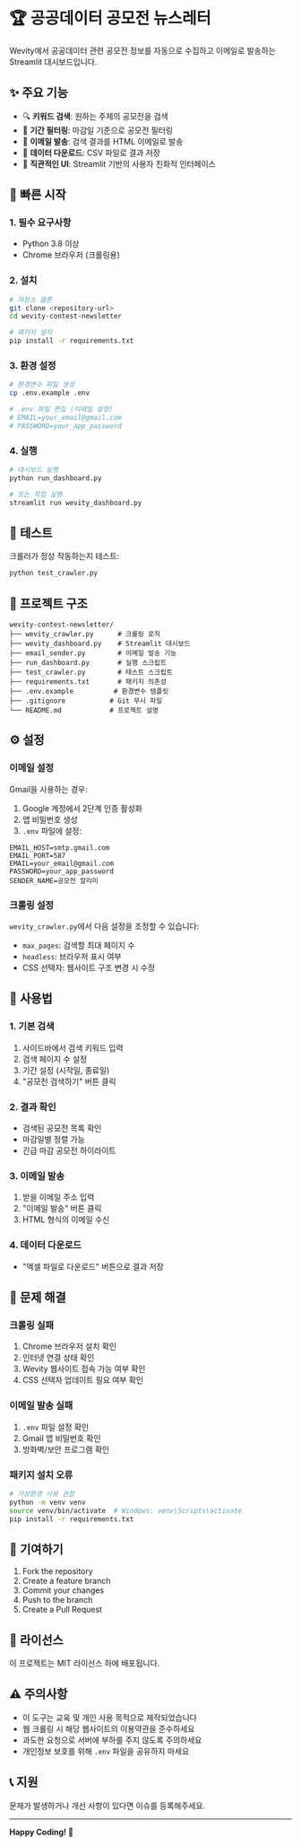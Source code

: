 # 🏆 공공데이터 공모전 뉴스레터

Wevity에서 공공데이터 관련 공모전 정보를 자동으로 수집하고 이메일로 발송하는 Streamlit 대시보드입니다.

## ✨ 주요 기능

- 🔍 **키워드 검색**: 원하는 주제의 공모전을 검색
- 📅 **기간 필터링**: 마감일 기준으로 공모전 필터링
- 📧 **이메일 발송**: 검색 결과를 HTML 이메일로 발송
- 💾 **데이터 다운로드**: CSV 파일로 결과 저장
- 🎨 **직관적인 UI**: Streamlit 기반의 사용자 친화적 인터페이스

## 🚀 빠른 시작

### 1. 필수 요구사항

- Python 3.8 이상
- Chrome 브라우저 (크롤링용)

### 2. 설치

```bash
# 저장소 클론
git clone <repository-url>
cd wevity-contest-newsletter

# 패키지 설치
pip install -r requirements.txt
```

### 3. 환경 설정

```bash
# 환경변수 파일 생성
cp .env.example .env

# .env 파일 편집 (이메일 설정)
# EMAIL=your_email@gmail.com
# PASSWORD=your_app_password
```

### 4. 실행

```bash
# 대시보드 실행
python run_dashboard.py

# 또는 직접 실행
streamlit run wevity_dashboard.py
```


## 🧪 테스트

크롤러가 정상 작동하는지 테스트:

```bash
python test_crawler.py
```

## 📁 프로젝트 구조

```
wevity-contest-newsletter/
├── wevity_crawler.py      # 크롤링 로직
├── wevity_dashboard.py    # Streamlit 대시보드
├── email_sender.py        # 이메일 발송 기능
├── run_dashboard.py       # 실행 스크립트
├── test_crawler.py        # 테스트 스크립트
├── requirements.txt       # 패키지 의존성
├── .env.example          # 환경변수 템플릿
├── .gitignore           # Git 무시 파일
└── README.md            # 프로젝트 설명
```

## ⚙️ 설정

### 이메일 설정

Gmail을 사용하는 경우:

1. Google 계정에서 2단계 인증 활성화
2. 앱 비밀번호 생성
3. `.env` 파일에 설정:

```env
EMAIL_HOST=smtp.gmail.com
EMAIL_PORT=587
EMAIL=your_email@gmail.com
PASSWORD=your_app_password
SENDER_NAME=공모전 알리미
```

### 크롤링 설정

`wevity_crawler.py`에서 다음 설정을 조정할 수 있습니다:

- `max_pages`: 검색할 최대 페이지 수
- `headless`: 브라우저 표시 여부
- CSS 선택자: 웹사이트 구조 변경 시 수정

## 🎯 사용법

### 1. 기본 검색

1. 사이드바에서 검색 키워드 입력
2. 검색 페이지 수 설정
3. 기간 설정 (시작일, 종료일)
4. "공모전 검색하기" 버튼 클릭

### 2. 결과 확인

- 검색된 공모전 목록 확인
- 마감일별 정렬 가능
- 긴급 마감 공모전 하이라이트

### 3. 이메일 발송

1. 받을 이메일 주소 입력
2. "이메일 발송" 버튼 클릭
3. HTML 형식의 이메일 수신

### 4. 데이터 다운로드

- "엑셀 파일로 다운로드" 버튼으로 결과 저장

## 🔧 문제 해결

### 크롤링 실패

1. Chrome 브라우저 설치 확인
2. 인터넷 연결 상태 확인
3. Wevity 웹사이트 접속 가능 여부 확인
4. CSS 선택자 업데이트 필요 여부 확인

### 이메일 발송 실패

1. `.env` 파일 설정 확인
2. Gmail 앱 비밀번호 확인
3. 방화벽/보안 프로그램 확인

### 패키지 설치 오류

```bash
# 가상환경 사용 권장
python -m venv venv
source venv/bin/activate  # Windows: venv\Scripts\activate
pip install -r requirements.txt
```

## 🤝 기여하기

1. Fork the repository
2. Create a feature branch
3. Commit your changes
4. Push to the branch
5. Create a Pull Request

## 📝 라이선스

이 프로젝트는 MIT 라이선스 하에 배포됩니다.

## ⚠️ 주의사항

- 이 도구는 교육 및 개인 사용 목적으로 제작되었습니다
- 웹 크롤링 시 해당 웹사이트의 이용약관을 준수하세요
- 과도한 요청으로 서버에 부하를 주지 않도록 주의하세요
- 개인정보 보호를 위해 `.env` 파일을 공유하지 마세요

## 📞 지원

문제가 발생하거나 개선 사항이 있다면 이슈를 등록해주세요.

---

**Happy Coding! 🎉**
